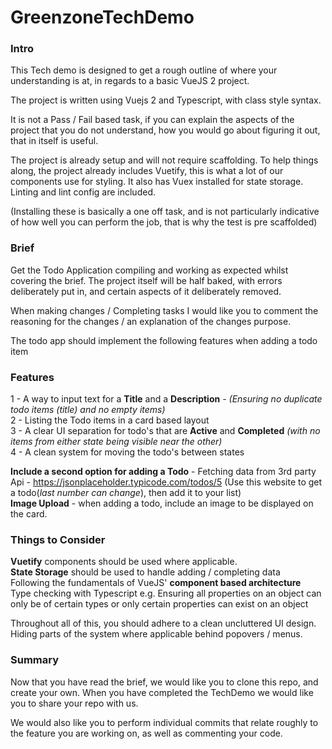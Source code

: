 # GreenzoneTechDemo

### Intro
This Tech demo is designed to get a rough outline of where your understanding is at, in regards to a basic VueJS 2 project.

The project is written using Vuejs 2 and Typescript, with class style syntax.

It is not a Pass / Fail based task, if you can explain the aspects of the project that you do not understand, how you would go about figuring it out, that in itself is useful.

The project is already setup and will not require scaffolding.
To help things along, the project already includes Vuetify, this is what a lot of our components use for styling. 
It also has Vuex installed for state storage.
Linting and lint config are included.

(Installing these is basically a one off task, and is not particularly indicative of how well you can perform the job, that is why the test is pre scaffolded)

### Brief
Get the Todo Application compiling and working as expected whilst covering the brief.
The project itself will be half baked, with errors deliberately put in, and certain aspects of it deliberately removed.

When making changes / Completing tasks I would like you to comment the reasoning for the changes / an explanation of the changes purpose.

The todo app should implement the following features when adding a todo item

### Features
1 - A way to input text for a **Title** and a **Description** - _(Ensuring no duplicate todo items (title) and no empty items)_ <br>
2 - Listing the Todo items in a card based layout <br>
3 - A clear UI separation for todo's that are **Active** and **Completed** _(with no items from either state being visible near the other)_ <br>
4 - A clean system for moving the todo's between states <br>

**Include a second option for adding a Todo** - Fetching data from 3rd party Api - https://jsonplaceholder.typicode.com/todos/5 (Use this website to get a todo(_last number can change_), then add it to your list) <br>
**Image Upload** - when adding a todo, include an image to be displayed on the card. <br>


### Things to Consider
**Vuetify** components should be used where applicable. <br>
**State Storage** should be used to handle adding / completing data <br>
Following the fundamentals of VueJS' **component based architecture** <br>
Type checking with Typescript e.g. Ensuring all properties on an object can only be of certain types or only certain properties can exist on an object <br>

Throughout all of this, you should adhere to a clean uncluttered UI design. Hiding parts of the system where applicable behind popovers / menus.

### Summary
Now that you have read the brief, we  would like you to clone this repo, and create your own. When you have completed the TechDemo we would like you to share your repo with us.

We would also like you to perform individual commits that relate roughly to the feature you are working on, as well as commenting your code. 
